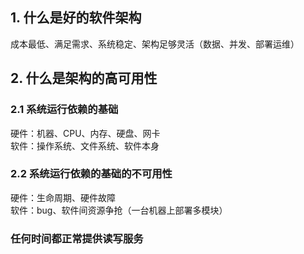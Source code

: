 ## 1. 什么是好的软件架构 ##
成本最低、满足需求、系统稳定、架构足够灵活（数据、并发、部署运维）
## 2. 什么是架构的高可用性 ##
### 2.1 系统运行依赖的基础 ###
硬件：机器、CPU、内存、硬盘、网卡  
软件：操作系统、文件系统、软件本身  
### 2.2 系统运行依赖的基础的不可用性 ###
硬件：生命周期、硬件故障  
软件：bug、软件间资源争抢（一台机器上部署多模块）
### 任何时间都正常提供读写服务 ###
